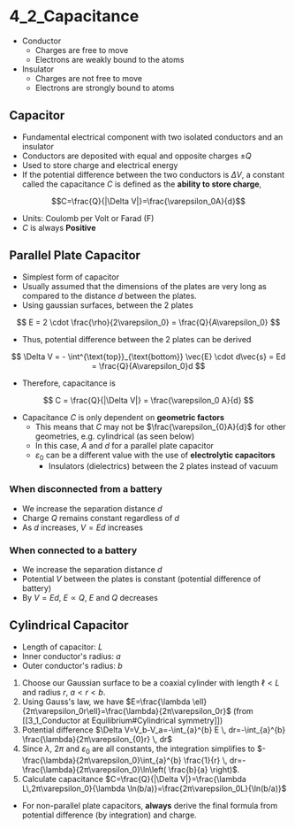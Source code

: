 # 4_2_Capacitance

- Conductor
  - Charges are free to move
  - Electrons are weakly bound to the atoms
- Insulator
  - Charges are not free to move
  - Electrons are strongly bound to atoms

## Capacitor

- Fundamental electrical component with two isolated conductors and an insulator
- Conductors are deposited with equal and opposite charges $\pm Q$
- Used to store charge and electrical energy
- If the potential difference between the two conductors is $\Delta V$, a constant called the capacitance $C$ is defined as the **ability to store charge**,

$$C=\frac{Q}{|\Delta V|}=\frac{\varepsilon_0A}{d}$$

- Units: Coulomb per Volt or Farad (F)
- $C$ is always **Positive**

## Parallel Plate Capacitor

- Simplest form of capacitor
- Usually assumed that the dimensions of the plates are very long as compared to the distance $d$ between the plates.
- Using gaussian surfaces, between the 2 plates

$$
E = 2 \cdot \frac{\rho}{2\varepsilon_0} = \frac{Q}{A\varepsilon_0}
$$

- Thus, potential difference between the 2 plates can be derived

$$
\Delta V = - \int^{\text{top}}_{\text{bottom}} \vec{E} \cdot d\vec{s} = Ed = \frac{Q}{A\varepsilon_0}d
$$

- Therefore, capacitance is

$$
C = \frac{Q}{|\Delta V|} = \frac{\varepsilon_0 A}{d}
$$

- Capacitance $C$ is only dependent on **geometric factors**
	- This means that $C$ may not be $\frac{\varepsilon_{0}A}{d}$ for other geometries, e.g. cylindrical (as seen below)
  - In this case, $A$ and $d$ for a parallel plate capacitor
  - $\varepsilon_0$ can be a different value with the use of **electrolytic capacitors**
    - Insulators (dielectrics) between the 2 plates instead of vacuum

### When disconnected from a battery

- We increase the separation distance $d$
- Charge $Q$ remains constant regardless of $d$
- As $d$ increases, $V = Ed$ increases

### When connected to a battery

- We increase the separation distance $d$
- Potential $V$ between the plates is constant (potential difference of battery)
- By $V = Ed$, $E \propto Q$, $E$ and $Q$ decreases

## Cylindrical Capacitor

- Length of capacitor: $L$
- Inner conductor's radius: $a$
- Outer conductor's radius: $b$

1. Choose our Gaussian surface to be a coaxial cylinder with length $\ell<L$ and radius $r$, $a<r<b$.
2. Using Gauss's law, we have $E=\frac{\lambda \ell}{2π\varepsilon_0r\ell}=\frac{\lambda}{2π\varepsilon_0r}$ (from [[3_1_Conductor at Equilibrium#Cylindrical symmetry]])
3. Potential difference $\Delta V=V_b-V_a=-\int_{a}^{b} E \, dr=-\int_{a}^{b} \frac{\lambda}{2π\varepsilon_{0}r} \, dr$
4. Since $\lambda$, $2π$ and $\varepsilon_0$ are all constants, the integration simplifies to $-\frac{\lambda}{2π\varepsilon_0}\int_{a}^{b} \frac{1}{r} \, dr=-\frac{\lambda}{2π\varepsilon_0}\ln\left( \frac{b}{a} \right)$.
5. Calculate capacitance $C=\frac{Q}{|\Delta V|}=\frac{\lambda L\,2π\varepsilon_0}{\lambda \ln(b/a)}=\frac{2π\varepsilon_0L}{\ln(b/a)}$

- For non-parallel plate capacitors, **always** derive the final formula from potential difference (by integration) and charge.
